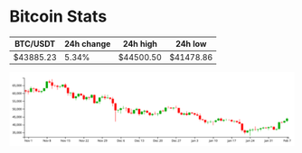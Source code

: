 # Bitcoin Stats

BTC/USDT|24h change|24h high|24h low|
|---|---|---|---|
|$43885.23|5.34%|$44500.50|$41478.86|

<img src="./chart.svg">

